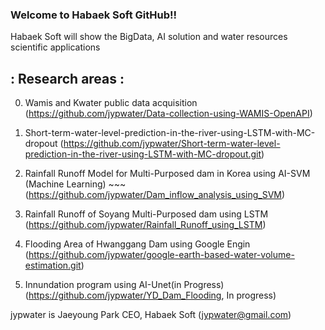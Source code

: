 ### Welcome to Habaek Soft GitHub!!

Habaek Soft will show the BigData, AI solution and water resources scientific applications 

## : Research areas : 
0. Wamis and Kwater public data acquisition (https://github.com/jypwater/Data-collection-using-WAMIS-OpenAPI)

1. Short-term-water-level-prediction-in-the-river-using-LSTM-with-MC-dropout (https://github.com/jypwater/Short-term-water-level-prediction-in-the-river-using-LSTM-with-MC-dropout.git)

2. Rainfall Runoff Model for Multi-Purposed dam in Korea using AI-SVM (Machine Learning) ~~~ (https://github.com/jypwater/Dam_inflow_analysis_using_SVM)

3. Rainfall Runoff of Soyang Multi-Purposed dam using LSTM (https://github.com/jypwater/Rainfall_Runoff_using_LSTM)

4. Flooding Area of Hwanggang Dam using Google Engin (https://github.com/jypwater/google-earth-based-water-volume-estimation.git)

5. Innundation program using AI-Unet(in Progress) (https://github.com/jypwater/YD_Dam_Flooding, In progress)

jypwater is Jaeyoung Park CEO, Habaek Soft (jypwater@gmail.com)
